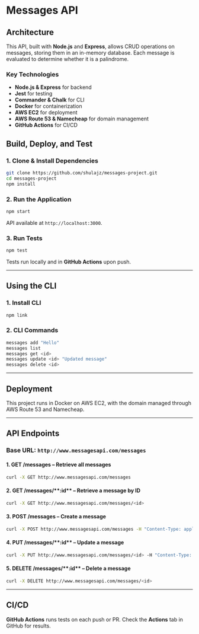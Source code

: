 # **Messages API**

## **Architecture**

This API, built with **Node.js** and **Express**, allows CRUD operations on messages, storing them in an in-memory database. Each message is evaluated to determine whether it is a palindrome.

### **Key Technologies**

- **Node.js & Express** for backend
- **Jest** for testing
- **Commander & Chalk** for CLI
- **Docker** for containerization
- **AWS EC2** for deployment
- **AWS Route 53 & Namecheap** for domain management
- **GitHub Actions** for CI/CD

## **Build, Deploy, and Test**

### **1. Clone & Install Dependencies**

```sh
git clone https://github.com/shulajz/messages-project.git
cd messages-project
npm install
```

### **2. Run the Application**

```sh
npm start
```

API available at `http://localhost:3000`.

### **3. Run Tests**

```sh
npm test
```

Tests run locally and in **GitHub Actions** upon push.

---

## **Using the CLI**

### **1. Install CLI**

```sh
npm link
```

### **2. CLI Commands**

```sh
messages add "Hello"
messages list
messages get <id>
messages update <id> "Updated message"
messages delete <id>
```

---

## **Deployment**

This project runs in Docker on AWS EC2, with the domain managed through AWS Route 53 and Namecheap.

---

## **API Endpoints**

### **Base URL:** `http://www.messagesapi.com/messages`

#### **1. GET /messages** – Retrieve all messages

```sh
curl -X GET http://www.messagesapi.com/messages
```

#### **2. GET /messages/\*\***:id\*\* – Retrieve a message by ID

```sh
curl -X GET http://www.messagesapi.com/messages/<id>
```

#### **3. POST /messages** – Create a message

```sh
curl -X POST http://www.messagesapi.com/messages -H "Content-Type: application/json" -d '{"message": "hello"}'
```

#### **4. PUT /messages/\*\***:id\*\* – Update a message

```sh
curl -X PUT http://www.messagesapi.com/messages/<id> -H "Content-Type: application/json" -d '{"message": "updated"}'
```

#### **5. DELETE /messages/\*\***:id\*\* – Delete a message

```sh
curl -X DELETE http://www.messagesapi.com/messages/<id>
```

---

## **CI/CD**

**GitHub Actions** runs tests on each push or PR. Check the **Actions** tab in GitHub for results.
